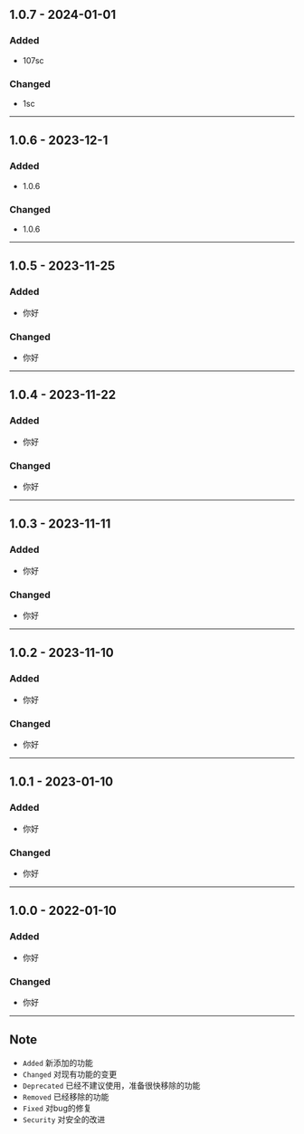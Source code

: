 ## 1.0.7 - 2024-01-01 
### Added

- 107sc

### Changed

- 1sc

---
## 1.0.6 - 2023-12-1 
### Added

- 1.0.6

### Changed

- 1.0.6

---
## 1.0.5 - 2023-11-25 
### Added

- 你好

### Changed

- 你好

---
## 1.0.4 - 2023-11-22 
### Added

- 你好

### Changed

- 你好

---

## 1.0.3 - 2023-11-11 
### Added

- 你好

### Changed

- 你好

---
## 1.0.2 - 2023-11-10 
### Added

- 你好

### Changed

- 你好

---
## 1.0.1 - 2023-01-10 
### Added

- 你好

### Changed

- 你好

---

## 1.0.0 - 2022-01-10 
### Added

- 你好

### Changed

- 你好

---

## Note

- `Added` 新添加的功能
- `Changed` 对现有功能的变更
- `Deprecated` 已经不建议使用，准备很快移除的功能
- `Removed` 已经移除的功能
- `Fixed` 对bug的修复
- `Security` 对安全的改进 
